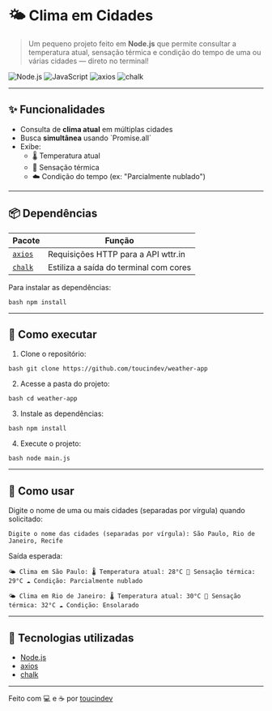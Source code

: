 # 🌤️ Clima em Cidades

> Um pequeno projeto feito em **Node.js** que permite consultar a temperatura atual, sensação térmica e condição do tempo de uma ou várias cidades — direto no terminal!

![Node.js](https://img.shields.io/badge/Node.js-339933?style=for-the-badge&logo=nodedotjs&logoColor=white)
![JavaScript](https://img.shields.io/badge/JavaScript-F7DF1E?style=for-the-badge&logo=javascript&logoColor=black)
![axios](https://img.shields.io/badge/axios-0.27.2-blue?style=flat-square)
![chalk](https://img.shields.io/badge/chalk-5.x-green?style=flat-square)

---

## ✨ Funcionalidades

- Consulta de **clima atual** em múltiplas cidades
- Busca **simultânea** usando \`Promise.all\`
- Exibe:
  - 🌡️ Temperatura atual
  - 🤒 Sensação térmica
  - ☁️ Condição do tempo (ex: "Parcialmente nublado")

---

## 📦 Dependências

| Pacote                              | Função                                   |
|-------------------------------------|------------------------------------------|
| [`axios`](https://www.npmjs.com/package/axios) | Requisições HTTP para a API wttr.in      |
| [`chalk`](https://www.npmjs.com/package/chalk) | Estiliza a saída do terminal com cores   |

Para instalar as dependências:

`bash npm install`

---

## 🚀 Como executar

1. Clone o repositório:

`bash git clone https://github.com/toucindev/weather-app`

2. Acesse a pasta do projeto:

`bash cd weather-app`

3. Instale as dependências:

`bash npm install`

4. Execute o projeto:

`bash node main.js`

---

## 🧠 Como usar

Digite o nome de uma ou mais cidades (separadas por vírgula) quando solicitado:

`Digite o nome das cidades (separadas por vírgula): São Paulo, Rio de Janeiro, Recife`

Saída esperada:

`🌤️ Clima em São Paulo:
🌡️ Temperatura atual: 28°C
🤒 Sensação térmica: 29°C
☁️ Condição: Parcialmente nublado`

`🌤️ Clima em Rio de Janeiro:
🌡️ Temperatura atual: 30°C
🤒 Sensação térmica: 32°C
☁️ Condição: Ensolarado`

---

## 🧪 Tecnologias utilizadas

- [Node.js](https://nodejs.org/)
- [axios](https://axios-http.com/)
- [chalk](https://www.npmjs.com/package/chalk)

---

Feito com 💻 e ☕ por [toucindev](https://github.com/toucindev)
